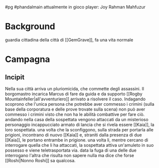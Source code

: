 #pg #phandalmain 
attualmente in gioco
player: Joy Rahman Mahfuzur

# Background
guardia cittadina della città di [[GemGrave]], fa una vita normale 
# Campagna
## Incipit
Nella sua città arriva un pluriomicida, che commette degli assassini. Il borgomastro incarica Marcus di fare da guida e da supporto [[Rogby Mountainfeller|all'avventuriero]] arrivato a risolvere il caso.
Indagando scoprono che l'unica persona che potrebbe aver commesso i crimini (sulla base della corporatura e delle prove trovate sulla scena) non può aver commesso i crimini visto che non ha le abilità combattive per fare ciò.
andando nella casa della sospettata vengono attaccati da un misterioso personaggio incappucciato armato di lancia che si rivela essere [[Kaia]], la loro sospettata. una volta che la sconfiggono, sulla strada per portarla alle prigioni, incontrano di nuovo [[Kaia]] e, straniti dalla presenza di due [[Kaia]], le portano entrambe in prigione.
una volta li, mentre cercano di interrogare quella che li ha attaccati, la sospettata attiva un'amuleto in suo possesso e viene teletrasportata via. data la fuga di una delle due interrogano l'altra che risulta non sapere nulla ma dice che forse [[Roshi|Nonno Roshi]] sa qualcosa.
## 